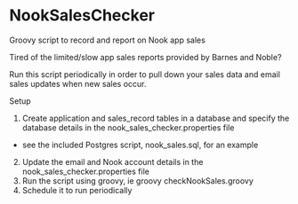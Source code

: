 NookSalesChecker
================

Groovy script to record and report on Nook app sales

Tired of the limited/slow app sales reports provided by Barnes and Noble?

Run this script periodically in order to pull down your sales data and email sales updates when new  sales occur.

Setup
1. Create application and sales_record tables in a database and specify the database details in the nook_sales_checker.properties file
 - see the included Postgres script, nook_sales.sql, for an example
2. Update the email and Nook account details in the nook_sales_checker.properties file
3. Run the script using groovy, ie groovy checkNookSales.groovy
4. Schedule it to run periodically
